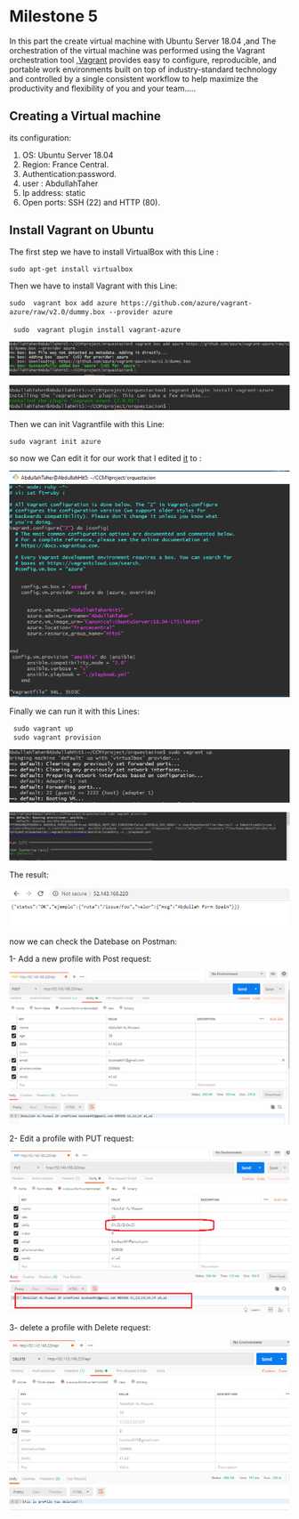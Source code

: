 # Milestone 5


In this part the create virtual machine  with Ubuntu Server 18.04 ,and The orchestration of the virtual machine was performed using the Vagrant orchestration tool ,[Vagrant](https://www.vagrantup.com/intro/index.html) provides easy to configure, reproducible, and portable work environments built on top of industry-standard technology and controlled by a single consistent workflow to help maximize the productivity and flexibility of you and your team.....



## Creating a Virtual machine

   its configuration:
   
   1. OS: Ubuntu Server 18.04 
   2. Region: France Central.
   3. Authentication:password.
   4. user : AbdullahTaher
   5. Ip address: static
   6. Open ports: SSH (22) and HTTP (80).



   ## Install Vagrant on Ubuntu 

   The first step we have to  install VirtualBox with this Line :   

    sudo apt-get install virtualbox

 Then we have to install Vagrant with this Line:
   
    sudo  vagrant box add azure https://github.com/azure/vagrant-azure/raw/v2.0/dummy.box --provider azure

     sudo  vagrant plugin install vagrant-azure

![Computación nube](https://github.com/AbdullahTaher93/CCMYproject/blob/master/docs/image/box.png)

![Computación nube](https://github.com/AbdullahTaher93/CCMYproject/blob/master/docs/image/install.png)






Then we can init Vagrantfile with this Line:

    sudo vagrant init azure

so now we Can edit it for our work that I edited [it]() to :

![Computación nube](https://github.com/AbdullahTaher93/CCMYproject/blob/master/docs/image/Vfile.png)


Finally we can run it with this Lines:


     sudo vagrant up
     sudo vagrant provision


![Computación nube](https://github.com/AbdullahTaher93/CCMYproject/blob/master/docs/image/runv1.png)

![Computación nube](https://github.com/AbdullahTaher93/CCMYproject/blob/master/docs/image/runv2.png)

The result:

![Computación nube](https://github.com/AbdullahTaher93/CCMYproject/blob/master/docs/image/resultv1.png)


now we can check the Datebase on Postman:


1- Add a new profile with Post request:

![Computación nube](https://github.com/AbdullahTaher93/CCMYproject/blob/master/docs/image/postman1.png)

2- Edit a profile with PUT request:

![Computación nube](https://github.com/AbdullahTaher93/CCMYproject/blob/master/docs/image/postman2.png)



3- delete a profile with Delete request:

![Computación nube](https://github.com/AbdullahTaher93/CCMYproject/blob/master/docs/image/postman3.png)















    



